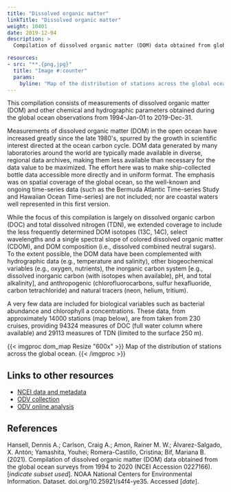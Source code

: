 ```yaml
---
title: "Dissolved organic matter"
linkTitle: "Dissolved organic matter"
weight: 10401
date: 2019-12-04
description: >
  Compilation of dissolved organic matter (DOM) data obtained from global ocean observations from 1994 to 2020

resources:
- src: "**.{png,jpg}"
  title: "Image #:counter"
  params:
    byline: "Map of the distribution of stations across the global ocean. Source: ODV."
---
```


This compilation consists of measurements of dissolved organic matter (DOM) and other chemical and hydrographic parameters obtained during the global ocean observations from 1994-Jan-01 to 2019-Dec-31.

Measurements of dissolved organic matter (DOM) in the open ocean have increased greatly since the late 1980's, spurred by the growth in scientific interest directed at the ocean carbon cycle. DOM data generated by many laboratories around the world are typically made available in diverse, regional data archives, making them less available than necessary for the data value to be maximized. The effort here was to make ship-collected bottle data accessible more directly and in uniform format. The emphasis was on spatial coverage of the global ocean, so the well-known and ongoing time-series data (such as the Bermuda Atlantic Time-series Study and Hawaiian Ocean Time-series) are not included; nor are coastal waters well represented in this first version.

While the focus of this compilation is largely on dissolved organic carbon (DOC) and total dissolved nitrogen (TDN), we extended coverage to include the less frequently determined DOM isotopes (13C, 14C), select wavelengths and a single spectral slope of colored dissolved organic matter (CDOM), and DOM composition (i.e., dissolved combined neutral sugars). To the extent possible, the DOM data have been complemented with hydrographic data (e.g., temperature and salinity), other biogeochemical variables (e.g., oxygen, nutrients), the inorganic carbon system [e.g., dissolved inorganic carbon (with isotopes when available), pH, and total alkalinity], and anthropogenic (chlorofluorocarbons, sulfur hexafluoride, carbon tetrachloride) and natural tracers (neon, helium, tritium).

A very few data are included for biological variables such as bacterial abundance and chlorophyll a concentrations. These data, from approximately 14000 stations (map below), are from taken from 230 cruises, providing 94324 measures of DOC (full water column where available) and 29113 measures of TDN (limited to the surface 250 m).

{{< imgproc dom_map Resize "600x" >}}
Map of the distribution of stations across the global ocean.
{{< /imgproc >}}

## Links to other resources

- <a href="https://www.ncei.noaa.gov/access/ocean-carbon-data-system/oceans/ndp_109/ndp109.html" target="_blank">
	NCEI data and metadata
	</a>

- <a href="https://odv.awi.de/data/ocean/dom-compilation-hansell-et-al-2021/" target="_blank">
	ODV collection
	</a>
	
- <a href="https://explore.webodv.awi.de/ocean/biogeochemistry/dom/hansell-etal-2021/" target="_blank">
	ODV online analysis
	</a>

## References
Hansell, Dennis A.; Carlson, Craig A.; Amon, Rainer M. W.; Álvarez-Salgado, X. Antón; Yamashita, Youhei; Romera-Castillo, Cristina; Bif, Mariana B. (2021). Compilation of dissolved organic matter (DOM) data obtained from the global ocean surveys from 1994 to 2020 (NCEI Accession 0227166). [*indicate subset used*]. NOAA National Centers for Environmental Information. Dataset. doi.org/10.25921/s4f4-ye35. Accessed [*date*].
